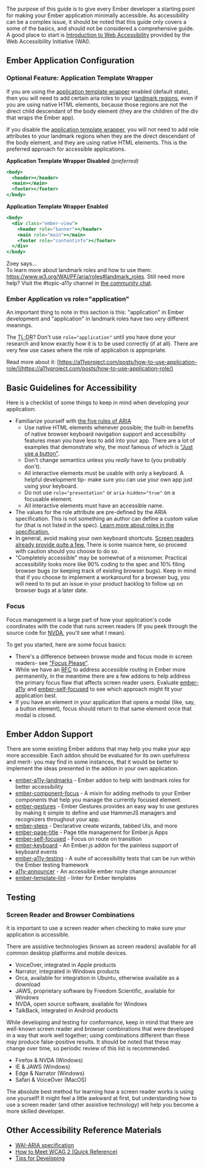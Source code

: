 The purpose of this guide is to give every Ember developer a starting point for making your Ember application minimally accessible. As accessibility can be a complex issue, it should be noted that this guide only covers a some of the basics, and should not be considered a comprehensive guide. A good place to start is [Introduction to Web Accessibility](https://www.w3.org/WAI/fundamentals/accessibility-intro/) provided by the Web Accessibility Initiative (WAI).

## Ember Application Configuration

### Optional Feature: Application Template Wrapper

If you are using the [application template wrapper](#toc_optional-features) enabled (default state), then you will need to add certain aria roles to your [landmark regions](https://www.w3.org/WAI/PF/aria/roles#landmark_roles), even if you are using native HTML elements, because those regions are not the direct child descendant of the body element (they are the children of the div that wraps the Ember app).

If you disable the [application template wrapper](#toc_optional-features), you will not need to add role attributes to your landmark regions when they are the direct descendant of the body element, and they are using native HTML elements. This is the preferred approach for accessible applications. 

**Application Template Wrapper Disabled** _(preferred)_

```hbs
<body>
  <header></header>
  <main></main>
  <footer></footer>
</body>
```

**Application Template Wrapper Enabled**

```hbs
<body>
  <div class="ember-view">
    <header role="banner"></header>
    <main role="main"></main>
    <footer role="contentinfo"></footer>
  </div>
</body>
```

<div class="cta">
  <div class="cta-note">
    <div class="cta-note-body">
      <div class="cta-note-heading">Zoey says...</div>
      <div class="cta-note-message">
        To learn more about landmark roles and how to use them: <a href="https://www.w3.org/WAI/PF/aria/roles#landmark_roles">https://www.w3.org/WAI/PF/aria/roles#landmark_roles</a>. Still need more help? Visit the #topic-a11y channel in <a href="https://emberjs.com/community/">the community chat</a>. 
      </div>
    </div>
    <img src="/images/mascots/zoey.png" role="presentation" alt="">
  </div>
</div>

### Ember Application vs role="application"

An important thing to note in this section is this: "application" in Ember development and "application" in landmark roles have two _very_ different meanings. 

The <abbr title="\'too long didn't read\', colloquially used as \'to say it briefly for those who won\'t read all the details\'">TL;DR</abbr>? Don't use `role="application"` until you have done your research and know exactly how it is to be used correctly (if at all). There are very few use cases where the role of application is appropriate. 

Read more about it: [https://a11yproject.com/posts/how-to-use-application-role/](https://a11yproject.com/posts/how-to-use-application-role/)


## Basic Guidelines for Accessibility

Here is a checklist of some things to keep in mind when developing your application:

- Familiarize yourself with [the five rules of ARIA](https://www.w3.org/TR/using-aria/#NOTES)
  - Use native HTML elements whenever possible; the built-in benefits of native browser keyboard navigation support and accessibility features mean you have less to add into your app. There are a lot of examples that demonstrate why, the most famous of which is ["Just use a button"](https://developer.paciellogroup.com/blog/2011/04/html5-accessibility-chops-just-use-a-button/).
  - Don't change semantics unless you _really_ have to (you probably don't).
  - All interactive elements must be usable with only a keyboard. A helpful development tip- make sure you can use your own app just using your keyboard.
  - Do not use `role="presentation"` or `aria-hidden="true"` on a focusable element.
  - All interactive elements must have an accessible name.
- The values for the role attribute are pre-defined by the ARIA specification. This is not something an author can define a custom value for (that is not listed in the spec). [Learn more about roles in the specification.](https://www.w3.org/TR/wai-aria/#roles_categorization)
- In general, avoid making your own keyboard shortcuts. [Screen readers already provide quite a few.](https://dequeuniversity.com/screenreaders/) There is some nuance here, so proceed with caution should you choose to do so. 
- "Completely accessible" may be somewhat of a misnomer. Practical accessibility looks more like 90% coding to the spec and 10% filing browser bugs (or keeping track of existing browser bugs). Keep in mind that if you choose to implement a workaround for a browser bug, you will need to to put an issue in your product backlog to follow up on browser bugs at a later date. 

### Focus

Focus management is a large part of how your application's code coordinates with the code that runs screen readers (If you peek through the source code for [NVDA](https://github.com/nvaccess/nvda), you'll see what I mean).

To get you started, here are some focus basics:

- There's a difference between browse mode and focus mode in screen readers- see ["Focus Please"](https://codepen.io/melsumner/live/ZJeYoP).
- While we have an [RFC](https://github.com/emberjs/rfcs/pull/433) to address accessible routing in Ember more permanently, in the meantime there are a few addons to help address the primary focus flaw that affects screen reader users. Evaluate [ember-a11y](https://github.com/ember-a11y/ember-a11y) and [ember-self-focused](https://github.com/linkedin/self-focused/tree/master/packages/ember-self-focused) to see which approach might fit your application best. 
- If you have an element in your application that opens a modal (like, say, a button element), focus should return to that same element once that modal is closed. 

## Ember Addon Support

There are some existing Ember addons that may help you make your app more accessible. Each addon should be evaluated for its own usefulness and merit- you may find in some instances, that it would be better to implement the ideas presented in the addon in your own application. 

- [ember-a11y-landmarks](https://github.com/ember-a11y/ember-a11y-landmarks) - Ember addon to help with landmark roles for better accessibility
- [ember-component-focus](https://github.com/ember-a11y/ember-component-focus) - A mixin for adding methods to your Ember components that help you manage the currently focused element.
- [ember-gestures](https://github.com/html-next/ember-gestures) - Ember Gestures provides an easy way to use gestures by making it simple to define and use HammerJS managers and recognizers throughout your app.
- [ember-steps](https://github.com/rwjblue/ember-steps) - Declarative create wizards, tabbed UIs, and more
- [ember-page-title](https://github.com/tim-evans/ember-page-title) - Page title management for Ember.js Apps
- [ember-self-focused](https://github.com/linkedin/self-focused/tree/master/packages/ember-self-focused) - Focus on route on transition
- [ember-keyboard](https://github.com/patience-tema-baron/ember-keyboard) - An Ember.js addon for the painless support of keyboard events
- [ember-a11y-testing](https://github.com/ember-a11y/ember-a11y-testing) - A suite of accessibility tests that can be run within the Ember testing framework
- [a11y-announcer](https://github.com/ember-a11y/a11y-announcer) - An accessible ember route change announcer
- [ember-template-lint](https://github.com/ember-template-lint/ember-template-lint) - linter for Ember templates

## Testing

### Screen Reader and Browser Combinations

It is important to use a screen reader when checking to make sure your application is accessible. 

There are assistive technologies (known as screen readers) available for all common desktop platforms and mobile devices. 

- VoiceOver, integrated in Apple products
- Narrator, integrated in Windows products
- Orca, available for integration in Ubuntu, otherwise available as a download
- JAWS, proprietary software by Freedom Scientific, available for Windows
- NVDA, open source software, available for Windows
- TalkBack, integrated in Android products

While developing and testing for conformance, keep in mind that there are well-known screen reader and browser combinations that were developed in a way that work well together; using combinations different than these may produce false-positive results. It should be noted that these may change over time, so periodic review of this list is recommended. 

- Firefox & NVDA (Windows)
- IE & JAWS (Windows)
- Edge & Narrator (Windows)
- Safari & VoiceOver (MacOS)

The absolute best method for learning how a screen reader works is using one yourself! It might feel a little awkward at first, but understanding how to use a screen reader (and other assistive technology) will help you become a more skilled developer. 


## Other Accessibility Reference Materials

- [WAI-ARIA specification](https://www.w3.org/TR/wai-aria/)
- [How to Meet WCAG 2 (Quick Reference)](https://www.w3.org/WAI/WCAG21/quickref/)
- [Tips for Developing](https://www.w3.org/WAI/tips/developing/)
